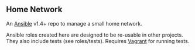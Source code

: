 ## Home Network ##

An [Ansible](http://www.ansibleworks.com) v1.4+ repo to manage a small home network.

Ansible roles created here are designed to be re-usable in other projects. They also include tests (see roles/tests). Requires [Vagrant](http://www.vagrantup.com) for running tests.
